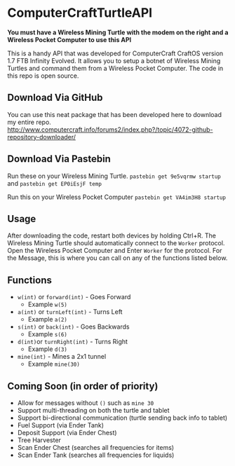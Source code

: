 # ComputerCraftTurtleAPI

**You must have a Wireless Mining Turtle with the modem on the right and a Wireless Pocket Computer to use this API**

This is a handy API that was developed for ComputerCraft CraftOS version 1.7 FTB Infinity Evolved. It allows you to setup a botnet of Wireless Mining Turtles and command them from a Wireless Pocket Computer. The code in this repo is open source.

## Download Via GitHub
You can use this neat package that has been developed here to download my entire repo.
http://www.computercraft.info/forums2/index.php?/topic/4072-github-repository-downloader/

## Download Via Pastebin
Run these on your Wireless Mining Turtle.
`pastebin get 9e5vqrmw startup` and `pastebin get EP0iEsjF temp`

Run this on your Wireless Pocket Computer
`pastebin get VA4im3H8 startup`

## Usage
After downloading the code, restart both devices by holding Ctrl+R. The Wireless Mining Turtle should automatically connect to the `Worker` protocol. Open the Wireless Pocket Computer and Enter `Worker` for the protocol. For the Message, this is where you can call on any of the functions listed below.

## Functions

  * `w(int)` or `forward(int)` - Goes Forward
    * Example `w(5)`
  * `a(int)` or `turnLeft(int)` - Turns Left
    * Example `a(2)`
  * `s(int)` or `back(int)` - Goes Backwards
    * Example `s(6)`
  * `d(int)`or `turnRight(int)` - Turns Right
    * Example `d(3)`
  * `mine(int)` - Mines a 2x1 tunnel
    * Example `mine(30)`

## Coming Soon (in order of priority)
  * Allow for messages without `()` such as `mine 30`
  * Support multi-threading on both the turtle and tablet
  * Support bi-directional communication (turtle sending back info to tablet)
  * Fuel Support (via Ender Tank)
  * Deposit Support (via Ender Chest)
  * Tree Harvester
  * Scan Ender Chest (searches all frequencies for items)
  * Scan Ender Tank (searches all frequencies for liquids)
